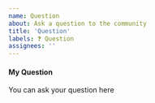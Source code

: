 ```yaml
---
name: Question
about: Ask a question to the community
title: 'Question'
labels: ❓ Question 
assignees: ''
---
```


#### My Question
You can ask your question here